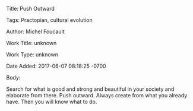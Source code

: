 Title:  Push Outward

Tags:   Practopian, cultural evolution

Author: Michel Foucault

Work Title: unknown

Work Type: unknown

Date Added: 2017-06-07 08:18:25 -0700

Body: 

Search for what is good and strong and beautiful in your society and elaborate from there. Push outward. Always create from what you already have. Then you will know what to do.

